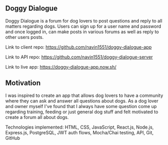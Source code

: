 ## Doggy Dialogue

Doggy Dialogue is a forum for dog lovers to post questions and reply to all matters regarding dogs. Users can sign up for a user name and password and once logged in, can make posts in various forums as well as reply to other users posts.

Link to client repo: https://github.com/navin1551/doggy-dialogue-app

Link to API repo: https://github.com/navin1551/doggy-dialogue-server

Link to live app: https://doggy-dialogue-app.now.sh/

## Motivation

I was inspired to create an app that allows dog lovers to have a community where they can ask and answer all questions about dogs. As a dog lover and owner myself I've found that I always have some question come up regarding training, feeding or just general dog stuff and felt motivated to create a forum all about dogs. 

Technologies implemented: HTML, CSS, JavaScript, React.js, Node.js, Express.js, PostgreSQL, JWT auth flows, Mocha/Chai testing, API, Git, GitHub

